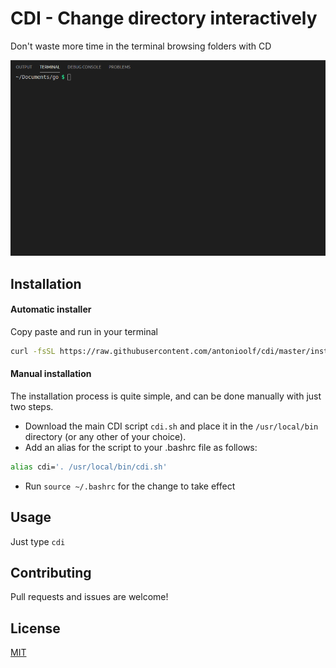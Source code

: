 # CDI - Change directory interactively

Don't waste more time in the terminal browsing folders with CD

![CDI in action](img/gif.gif)

## Installation

#### Automatic installer

Copy paste and run in your terminal
```bash
curl -fsSL https://raw.githubusercontent.com/antonioolf/cdi/master/install.sh | bash
```

#### Manual installation
The installation process is quite simple, and can be done manually with just two steps.

- Download the main CDI script `cdi.sh` and place it in the `/usr/local/bin` directory (or any other of your choice).
- Add an alias for the script to your .bashrc file as follows:
```bash
alias cdi='. /usr/local/bin/cdi.sh'
```

- Run `source ~/.bashrc` for the change to take effect

## Usage

Just type `cdi`

## Contributing
Pull requests and issues are welcome!

## License
[MIT](https://opensource.org/licenses/MIT)

